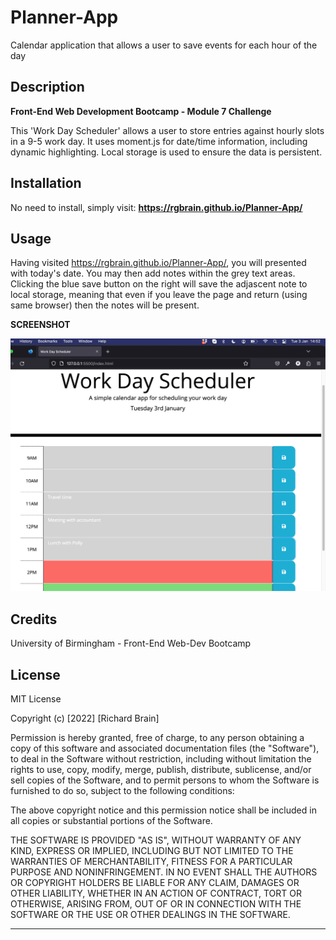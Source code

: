 # Planner-App
Calendar application that allows a user to save events for each hour of the day

## Description

**Front-End Web Development Bootcamp - Module 7 Challenge**

This 'Work Day Scheduler' allows a user to store entries against hourly slots in a 9-5 work day.  It uses moment.js for date/time information, including dynamic highlighting.  Local storage is used to ensure the data is persistent. 

## Installation

No need to install, simply visit:  **https://rgbrain.github.io/Planner-App/**

## Usage

Having visited https://rgbrain.github.io/Planner-App/, you will presented with today's date.  You may then add notes within the grey text areas.  Clicking the blue save button on the right will save the adjascent note to local storage, meaning that even if you leave the page and return (using same browser) then the notes will be present.


**SCREENSHOT**

   ![Project Screenshot](assets/images/screenshot.png)


## Credits

University of Birmingham - Front-End Web-Dev Bootcamp

## License

MIT License

Copyright (c) [2022] [Richard Brain]

Permission is hereby granted, free of charge, to any person obtaining a copy
of this software and associated documentation files (the "Software"), to deal
in the Software without restriction, including without limitation the rights
to use, copy, modify, merge, publish, distribute, sublicense, and/or sell
copies of the Software, and to permit persons to whom the Software is
furnished to do so, subject to the following conditions:

The above copyright notice and this permission notice shall be included in all
copies or substantial portions of the Software.

THE SOFTWARE IS PROVIDED "AS IS", WITHOUT WARRANTY OF ANY KIND, EXPRESS OR
IMPLIED, INCLUDING BUT NOT LIMITED TO THE WARRANTIES OF MERCHANTABILITY,
FITNESS FOR A PARTICULAR PURPOSE AND NONINFRINGEMENT. IN NO EVENT SHALL THE
AUTHORS OR COPYRIGHT HOLDERS BE LIABLE FOR ANY CLAIM, DAMAGES OR OTHER
LIABILITY, WHETHER IN AN ACTION OF CONTRACT, TORT OR OTHERWISE, ARISING FROM,
OUT OF OR IN CONNECTION WITH THE SOFTWARE OR THE USE OR OTHER DEALINGS IN THE
SOFTWARE.


---


